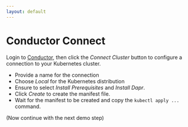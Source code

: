 ```yaml
---
layout: default
---
```


# Conductor Connect

Login to [Conductor](https://conductor.diagrid.io/), then click the _Connect Cluster_ button to configure a connection to your Kubernetes cluster. 

- Provide a name for the connection
- Choose _Local_ for the Kubernetes distribution
- Ensure to select _Install Prerequisites_ and _Install Dapr_.
- Click _Create_ to create the manifest file.
- Wait for the manifest to be created and copy the `kubectl apply ...` command.

(Now continue with the next demo step)